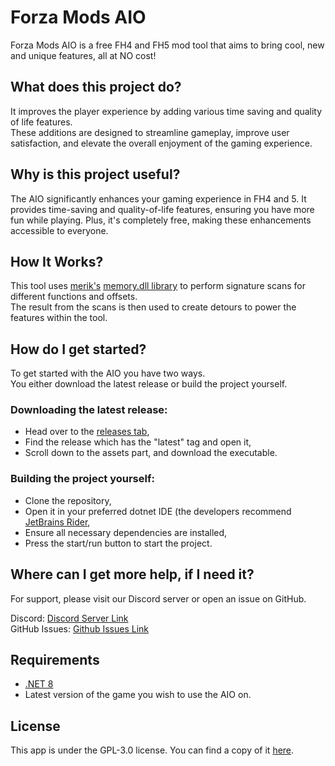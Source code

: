 # Forza Mods AIO

Forza Mods AIO is a free FH4 and FH5 mod tool that aims to bring cool, new and unique features, all at NO cost!

## What does this project do?

It improves the player experience by adding various time saving and quality of life features.<br/>
These additions are designed to streamline gameplay, improve user satisfaction, and elevate the overall enjoyment of the gaming experience.

## Why is this project useful?

The AIO significantly enhances your gaming experience in FH4 and 5. It provides time-saving and quality-of-life features, ensuring you have more fun while playing.
Plus, it's completely free, making these enhancements accessible to everyone.

## How It Works?

This tool uses [merik's](https://github.com/szaaamerik) [memory.dll library](https://github.com/szaaamerik/memory.andy.dll) to perform signature scans for different functions and offsets.<br/>
The result from the scans is then used to create detours to power the features within the tool.

## How do I get started?

To get started with the AIO you have two ways.<br/>
You either download the latest release or build the project yourself.

### Downloading the latest release:

- Head over to the [releases tab](https://github.com/ForzaMods/Forza-Mods-AIO/releases),
- Find the release which has the "latest" tag and open it,
- Scroll down to the assets part, and download the executable.

### Building the project yourself:

- Clone the repository,
- Open it in your preferred dotnet IDE (the developers recommend [JetBrains Rider](https://www.jetbrains.com/rider/),
- Ensure all necessary dependencies are installed,
- Press the start/run button to start the project.

## Where can I get more help, if I need it?

For support, please visit our Discord server or open an issue on GitHub.

Discord: [Discord Server Link](https://discord.gg/forzamods)<br/>
GitHub Issues: [Github Issues Link](https://github.com/ForzaMods/Forza-Mods-AIO/issues/new/choose)

## Requirements

- [.NET 8](https://dotnet.microsoft.com/en-us/download/dotnet/thank-you/runtime-desktop-8.0.4-windows-x64-installer)
- Latest version of the game you wish to use the AIO on.

## License

This app is under the GPL-3.0 license. You can find a copy of it [here](LICENSE).
